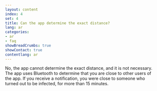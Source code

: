```yaml
---
layout: content
index: 4
set: 4
title: Can the app determine the exact distance?
lang: ar
categories:
- ar
- faq
showBreadCrumbs: true
showContact: true
contentlang: ar
---
```

No, the app cannot determine the exact distance, and it is not necessary. The app uses Bluetooth to determine that you are close to other users of the app. If you receive a notification, you were close to someone who turned out to be infected, for more than 15 minutes.
